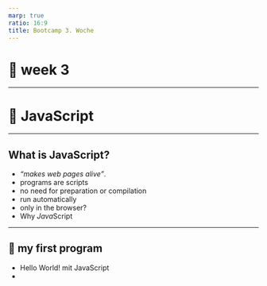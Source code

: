 ```yaml
---
marp: true
ratio: 16:9
title: Bootcamp 3. Woche
---
```


<!-- _class: sublead -->

# 🐠 week 3

---

<!-- _class: sublead -->

# 🐠 JavaScript

---

<!-- _class: sublead tags blocks -->

## What is JavaScript?

- _“makes web pages alive”_.
- programs are scripts
- no need for preparation or compilation
- run automatically
- only in the browser?
- Why *Java*Script

---

<!-- _class: sublead tags blocks -->

## 🤗 my first program

- Hello World! mit JavaScript
- <script> - Tag
- .js files

---

<!-- _class: sublead -->

# 🤓 Let's Code...

---

<!-- _class: sublead tags blocks -->

## 🛣 Code structure

- Statements
- Semicolons
- Comments

---

<!-- _class: sublead tags blocks -->

## 🎁 Variables

- Variables
- Types of variables
  - number · string · boolean ...
- naming
  - camelCase · PascalCase · snake_case · kebab-case
- var · let · const
  - SCREAMING_SNAKE_CASE

---

<!-- _class: sublead tags blocks -->

## 🛠 Operators

- Addition +
- Subtraction -
- Multiplication \*
- Division /
- Remainder %

---

<!-- _class: sublead tags blocks -->

## ⚔️ Operator precedence

---

<!-- _class: sublead tags blocks -->

## ⚖️ Comparisons

- Greater/less than: a > b, a < b
- Greater/less than or equals: a >= b, a <= b
- Equals: a == b
  - _==_ vs _=_
- Not equal: a != b

---

<!-- _class: sublead tags blocks -->

## 🖖 Conditionals

- The “if” statement
  - What it does
  - Without curly braces
  - With curly braces
- else block

---

<!-- _class: sublead -->

# This is it

---

<!-- _class: sublead -->

# Thank You
